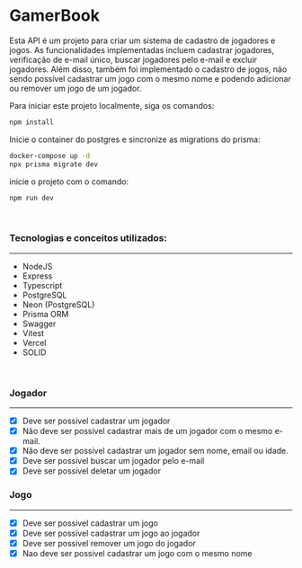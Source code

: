 # GamerBook

Esta API é um projeto para criar um sistema de cadastro de jogadores e jogos. As funcionalidades implementadas incluem cadastrar jogadores, verificação de e-mail único, buscar jogadores pelo e-mail e excluir jogadores. Além disso, também foi implementado o cadastro de jogos, não sendo possível cadastrar um jogo com o mesmo nome e podendo adicionar ou remover um jogo de um jogador.

Para iniciar este projeto localmente, siga os comandos:

```bash
npm install
```

Inicie o container do postgres e sincronize as migrations do prisma:

```bash
docker-compose up -d
npx prisma migrate dev
```

inicie o projeto com o comando:

```bash
npm run dev
```

<br>

### Tecnologias e conceitos utilizados:

---

- NodeJS
- Express
- Typescript
- PostgreSQL
- Neon (PostgreSQL)
- Prisma ORM
- Swagger
- Vitest
- Vercel
- SOLID

<br>

### Jogador

---

- [x] Deve ser possivel cadastrar um jogador
- [x] Não deve ser possivel cadastrar mais de um jogador com o mesmo e-mail.
- [x] Não deve ser possivel cadastrar um jogador sem nome, email ou idade.
- [x] Deve ser possivel buscar um jogador pelo e-mail
- [x] Deve ser possivel deletar um jogador

### Jogo

---

- [x] Deve ser possivel cadastrar um jogo
- [x] Deve ser possivel cadastrar um jogo ao jogador
- [x] Deve ser possivel remover um jogo do jogador
- [x] Nao deve ser possivel cadastrar um jogo com o mesmo nome
